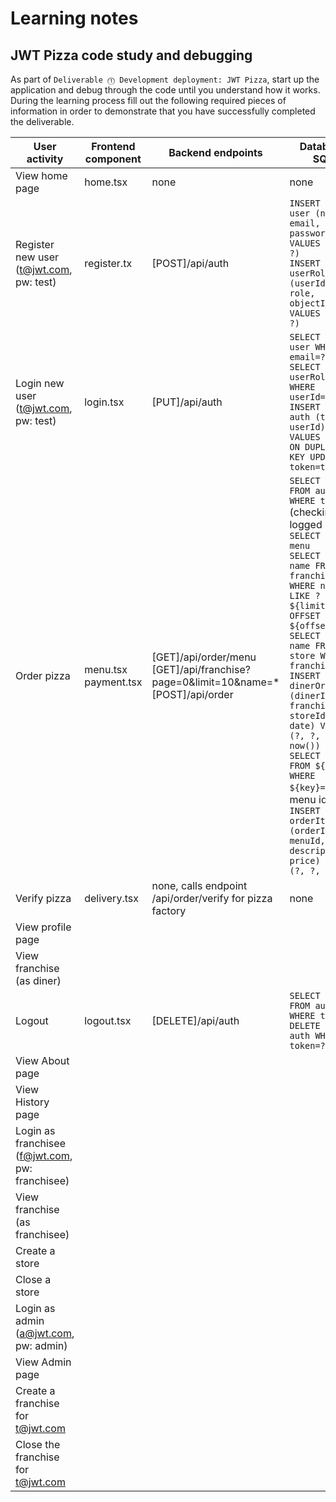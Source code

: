 # Learning notes

## JWT Pizza code study and debugging

As part of `Deliverable ⓵ Development deployment: JWT Pizza`, start up the application and debug through the code until you understand how it works. During the learning process fill out the following required pieces of information in order to demonstrate that you have successfully completed the deliverable.

| User activity                                       | Frontend component | Backend endpoints | Database SQL |
| --------------------------------------------------- | ------------------ | ----------------- | ------------ |
| View home page                                      |      home.tsx      |        none       |     none     |
| Register new user<br/>(t@jwt.com, pw: test)         |    register.tx     |  [POST]/api/auth  |     `INSERT INTO user (name, email, password) VALUES (?, ?, ?)`<br>`INSERT INTO userRole (userId, role, objectId) VALUES (?, ?, ?)` |
| Login new user<br/>(t@jwt.com, pw: test)            |      login.tsx     |   [PUT]/api/auth  |   `SELECT * FROM user WHERE email=?`<br>`SELECT * FROM userRole WHERE userId=?`<br>`INSERT INTO auth (token, userId) VALUES (?, ?) ON DUPLICATE KEY UPDATE token=token`|
| Order pizza                                         |        menu.tsx<br>payment.tsx       |        [GET]/api/order/menu<br>[GET]/api/franchise?page=0&limit=10&name=*<br>[POST]/api/order        |      `SELECT userId FROM auth WHERE token=?`(checking if logged in)<br>`SELECT * FROM menu`<br>`SELECT id, name FROM franchise WHERE name LIKE ? LIMIT ${limit + 1} OFFSET ${offset}`<br>`SELECT id, name FROM store WHERE franchiseId=?`<br>`INSERT INTO dinerOrder (dinerId, franchiseId, storeId, date) VALUES (?, ?, ?, now())`   <br>`SELECT id FROM ${table} WHERE ${key}=?`(get menu id)<br>`INSERT INTO orderItem (orderId, menuId, description, price) VALUES (?, ?, ?, ?)`  |
| Verify pizza                                        |       delivery.tsx        |      none, calls endpoint /api/order/verify for pizza factory     |     none     |
| View profile page                                   |                    |                   |              |
| View franchise<br/>(as diner)                       |                    |                   |              |
| Logout                                              |    logout.tsx      |   [DELETE]/api/auth     |   `SELECT userId FROM auth WHERE token=?`<br>`DELETE FROM auth WHERE token=?`|
| View About page                                     |                    |                   |              |
| View History page                                   |                    |                   |              |
| Login as franchisee<br/>(f@jwt.com, pw: franchisee) |                    |                   |              |
| View franchise<br/>(as franchisee)                  |                    |                   |              |
| Create a store                                      |                    |                   |              |
| Close a store                                       |                    |                   |              |
| Login as admin<br/>(a@jwt.com, pw: admin)           |                    |                   |              |
| View Admin page                                     |                    |                   |              |
| Create a franchise for t@jwt.com                    |                    |                   |              |
| Close the franchise for t@jwt.com                   |                    |                   |              |
